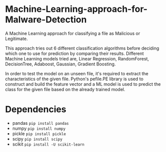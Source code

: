 # Machine-Learning-approach-for-Malware-Detection

A Machine Learning approach for classifying a file as Malicious or Legitimate.

This approach tries out 6 different classification algorithms before deciding which one to use for prediction by comparing their results.
Different Machine Learning models tried are, Linear Regression, RandomForest, DecisionTree,  Adaboost, Gaussian, Gradient Boosting.

In order to test the model on an unseen file, it's required to extract the characteristics of the given file. Python's pefile.PE library is used to construct and build the feature vector and a ML model is used to predict the class for the given file based on the already trained model. 

Dependencies
============

* pandas ```pip install pandas```
* numpy ```pip install numpy```
* pickle ```pip install pickle```
* scipy ```pip install scipy```
* scikit ```pip install -U scikit-learn```
